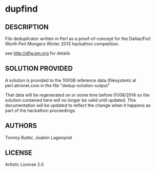 dupfind
=======

## DESCRIPTION

File deduplicator written in Perl as a proof-of-concept for the
Dallas/Fort Worth Perl Mongers Winter 2013 hackathon competition.

see http://dfw.pm.org for details

## SOLUTION PROVIDED

A solution is provided to the 100GB reference data (filesystem) at
perl.atrixnet.com in the file "dedup-solution-output"

That data will be regenerated on or some time before 01/08/2014 so the
solution contained here will no longer be valid until updated.  This
documentation will be updated to reflect the change when it happens
as part of the hackathon proceedings.

## AUTHORS

Tommy Butler, Joakim Lagerqvist

## LICENSE

Artistic License 2.0
